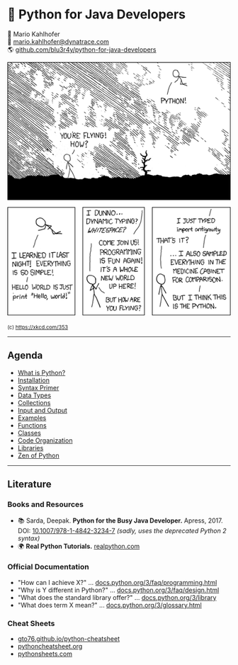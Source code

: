 # 🐍 Python for Java Developers
<!-- .element: class="headline" -->

🧑 Mario Kahlhofer  
📧 [mario.kahlhofer@dynatrace.com](mailto:mario.kahlhofer@dynatrace.com)  
🌎 [github.com/blu3r4y/python-for-java-developers](https://github.com/blu3r4y/python-for-java-developers)

![](images/python-xkcd.png) <!-- .element style="height: 20em;" -->

<small>(c) https://xkcd.com/353</small>

---

## Agenda

- [What is Python?](#/what-is-python)
- [Installation](#/installation)
- [Syntax Primer](#/syntax-primer)
- [Data Types](#/data-types)
- [Collections](#/collections)
- [Input and Output](#/input-and-output)
- [Examples](#/examples)
- [Functions](#/functions)
- [Classes](#/classes)
- [Code Organization](#/code-organization)
- [Libraries](#/libraries)
- [Zen of Python](#/zen-of-python)

---

## Literature

### Books and Resources

- 📚 Sarda, Deepak. **Python for the Busy Java Developer.** Apress, 2017.  
  DOI: [10.1007/978-1-4842-3234-7](https://doi.org/10.1007/978-1-4842-3234-7)
  *(sadly, uses the deprecated Python 2 syntax)*
- 🌍 **Real Python Tutorials.** [realpython.com](https://realpython.com/)

### Official Documentation

- "How can I achieve X?" ... [docs.python.org/3/faq/programming.html](https://docs.python.org/3/faq/programming.html)
- "Why is Y different in Python?" ... [docs.python.org/3/faq/design.html](https://docs.python.org/3/faq/design.html)
- "What does the standard library offer?" ... [docs.python.org/3/library](https://docs.python.org/3/library)
- "What does term X mean?" ... [docs.python.org/3/glossary.html](https://docs.python.org/3/glossary.html)

### Cheat Sheets

- [gto76.github.io/python-cheatsheet](https://gto76.github.io/python-cheatsheet)
- [pythoncheatsheet.org](https://www.pythoncheatsheet.org)
- [pythonsheets.com](https://www.pythonsheets.com/)
